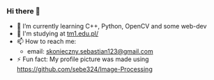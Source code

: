 ### Hi there 👋
- 🌱 I’m currently learning C++, Python, OpenCV and some web-dev
- 🏫 I'm studying at <a href="https://tm1.edu.pl/" target="_blank">tm1.edu.pl/</a>
- 📫 How to reach me:
  - email: skonieczny.sebastian123@gmail.com
- ⚡ Fun fact: My profile picture was made using https://github.com/sebe324/Image-Processing
<!--
**sebe324/sebe324** is a ✨ _special_ ✨ repository because its `README.md` (this file) appears on your GitHub profile.

Here are some ideas to get you started:

- 🔭 I’m currently working on ...
- 🌱 I’m currently learning ...
- 👯 I’m looking to collaborate on ...
- 🤔 I’m looking for help with ...
- 💬 Ask me about ...
- 📫 How to reach me: ...
- 😄 Pronouns: ...
- ⚡ Fun fact: ...
-->
